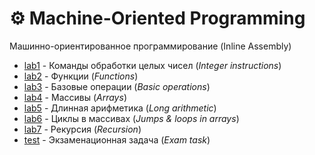 # ⚙️ Machine-Oriented Programming
Машинно-ориентированное программирование (Inline Assembly) 

- [lab1](https://github.com/TemaBlag/BSU/tree/main/machine_oriented/lab1) - Команды обработки целых чисел (_Integer instructions_)
- [lab2](https://github.com/TemaBlag/BSU/tree/main/machine_oriented/lab2) - Функции (_Functions_)
- [lab3](https://github.com/TemaBlag/BSU/tree/main/machine_oriented/lab3) - Базовые операции (_Basic operations_)
- [lab4](https://github.com/TemaBlag/BSU/tree/main/machine_oriented/lab4) - Массивы (_Arrays_)
- [lab5](https://github.com/TemaBlag/BSU/tree/main/machine_oriented/lab5) - Длинная арифметика (_Long arithmetic_)
- [lab6](https://github.com/TemaBlag/BSU/tree/main/machine_oriented/lab6) - Циклы в массивах (_Jumps & loops in arrays_)
- [lab7](https://github.com/TemaBlag/BSU/tree/main/machine_oriented/lab7) - Рекурсия (_Recursion_)
- [test](https://github.com/TemaBlag/BSU/tree/main/machine_oriented/test) - Экзаменационная задача (_Exam task_)
